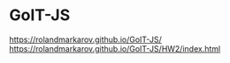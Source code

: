 # GoIT-JS
https://rolandmarkarov.github.io/GoIT-JS/
https://rolandmarkarov.github.io/GoIT-JS/HW2/index.html
